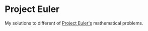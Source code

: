 # Project Euler

My solutions to different of [Project Euler's](https://projecteuler.net/about) mathematical problems.
